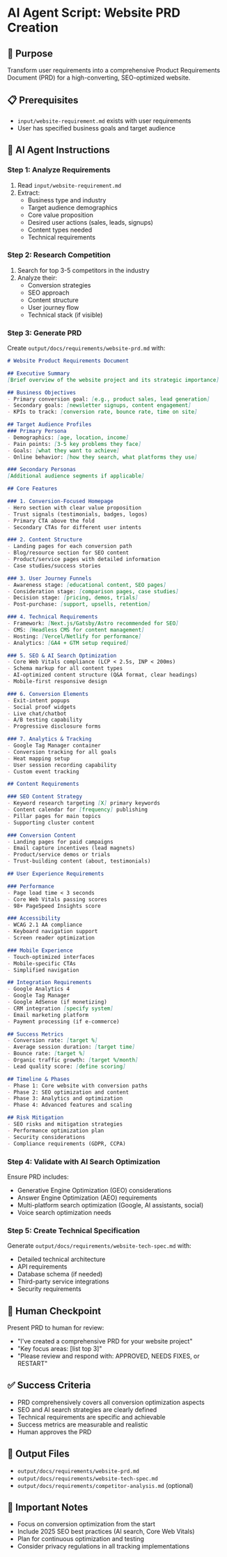 # AI Agent Script: Website PRD Creation

## 🎯 Purpose
Transform user requirements into a comprehensive Product Requirements Document (PRD) for a high-converting, SEO-optimized website.

## 📋 Prerequisites
- `input/website-requirement.md` exists with user requirements
- User has specified business goals and target audience

## 🤖 AI Agent Instructions

### Step 1: Analyze Requirements
1. Read `input/website-requirement.md`
2. Extract:
   - Business type and industry
   - Target audience demographics
   - Core value proposition
   - Desired user actions (sales, leads, signups)
   - Content types needed
   - Technical requirements

### Step 2: Research Competition
1. Search for top 3-5 competitors in the industry
2. Analyze their:
   - Conversion strategies
   - SEO approach
   - Content structure
   - User journey flow
   - Technical stack (if visible)

### Step 3: Generate PRD
Create `output/docs/requirements/website-prd.md` with:

```markdown
# Website Product Requirements Document

## Executive Summary
[Brief overview of the website project and its strategic importance]

## Business Objectives
- Primary conversion goal: [e.g., product sales, lead generation]
- Secondary goals: [newsletter signups, content engagement]
- KPIs to track: [conversion rate, bounce rate, time on site]

## Target Audience Profiles
### Primary Persona
- Demographics: [age, location, income]
- Pain points: [3-5 key problems they face]
- Goals: [what they want to achieve]
- Online behavior: [how they search, what platforms they use]

### Secondary Personas
[Additional audience segments if applicable]

## Core Features

### 1. Conversion-Focused Homepage
- Hero section with clear value proposition
- Trust signals (testimonials, badges, logos)
- Primary CTA above the fold
- Secondary CTAs for different user intents

### 2. Content Structure
- Landing pages for each conversion path
- Blog/resource section for SEO content
- Product/service pages with detailed information
- Case studies/success stories

### 3. User Journey Funnels
- Awareness stage: [educational content, SEO pages]
- Consideration stage: [comparison pages, case studies]
- Decision stage: [pricing, demos, trials]
- Post-purchase: [support, upsells, retention]

### 4. Technical Requirements
- Framework: [Next.js/Gatsby/Astro recommended for SEO]
- CMS: [Headless CMS for content management]
- Hosting: [Vercel/Netlify for performance]
- Analytics: [GA4 + GTM setup required]

### 5. SEO & AI Search Optimization
- Core Web Vitals compliance (LCP < 2.5s, INP < 200ms)
- Schema markup for all content types
- AI-optimized content structure (Q&A format, clear headings)
- Mobile-first responsive design

### 6. Conversion Elements
- Exit-intent popups
- Social proof widgets
- Live chat/chatbot
- A/B testing capability
- Progressive disclosure forms

### 7. Analytics & Tracking
- Google Tag Manager container
- Conversion tracking for all goals
- Heat mapping setup
- User session recording capability
- Custom event tracking

## Content Requirements

### SEO Content Strategy
- Keyword research targeting [X] primary keywords
- Content calendar for [frequency] publishing
- Pillar pages for main topics
- Supporting cluster content

### Conversion Content
- Landing pages for paid campaigns
- Email capture incentives (lead magnets)
- Product/service demos or trials
- Trust-building content (about, testimonials)

## User Experience Requirements

### Performance
- Page load time < 3 seconds
- Core Web Vitals passing scores
- 98+ PageSpeed Insights score

### Accessibility
- WCAG 2.1 AA compliance
- Keyboard navigation support
- Screen reader optimization

### Mobile Experience
- Touch-optimized interfaces
- Mobile-specific CTAs
- Simplified navigation

## Integration Requirements
- Google Analytics 4
- Google Tag Manager
- Google AdSense (if monetizing)
- CRM integration [specify system]
- Email marketing platform
- Payment processing (if e-commerce)

## Success Metrics
- Conversion rate: [target %]
- Average session duration: [target time]
- Bounce rate: [target %]
- Organic traffic growth: [target %/month]
- Lead quality score: [define scoring]

## Timeline & Phases
- Phase 1: Core website with conversion paths
- Phase 2: SEO optimization and content
- Phase 3: Analytics and optimization
- Phase 4: Advanced features and scaling

## Risk Mitigation
- SEO risks and mitigation strategies
- Performance optimization plan
- Security considerations
- Compliance requirements (GDPR, CCPA)
```

### Step 4: Validate with AI Search Optimization
Ensure PRD includes:
- Generative Engine Optimization (GEO) considerations
- Answer Engine Optimization (AEO) requirements
- Multi-platform search optimization (Google, AI assistants, social)
- Voice search optimization needs

### Step 5: Create Technical Specification
Generate `output/docs/requirements/website-tech-spec.md` with:
- Detailed technical architecture
- API requirements
- Database schema (if needed)
- Third-party service integrations
- Security requirements

## 🔄 Human Checkpoint
Present PRD to human for review:
- "I've created a comprehensive PRD for your website project"
- "Key focus areas: [list top 3]"
- "Please review and respond with: APPROVED, NEEDS FIXES, or RESTART"

## ✅ Success Criteria
- PRD comprehensively covers all conversion optimization aspects
- SEO and AI search strategies are clearly defined
- Technical requirements are specific and achievable
- Success metrics are measurable and realistic
- Human approves the PRD

## 📝 Output Files
- `output/docs/requirements/website-prd.md`
- `output/docs/requirements/website-tech-spec.md`
- `output/docs/requirements/competitor-analysis.md` (optional)

## 🚨 Important Notes
- Focus on conversion optimization from the start
- Include 2025 SEO best practices (AI search, Core Web Vitals)
- Plan for continuous optimization and testing
- Consider privacy regulations in all tracking implementations